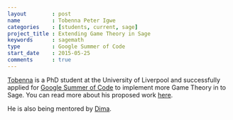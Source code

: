 ```yaml
---
layout        : post
name          : Tobenna Peter Igwe
categories    : [students, current, sage]
project_title : Extending Game Theory in Sage
keywords      : sagemath
type          : Google Summer of Code
start_date    : 2015-05-25
comments      : true
---
```


[Tobenna](http://cgi.csc.liv.ac.uk/~ptigwe/) is a PhD student at the University of Liverpool and successfully applied for [Google Summer of Code](https://www.google-melange.com/gsoc/homepage/google/gsoc2015) to implement more Game Theory in to Sage.
You can read more about his proposed work [here](http://cgi.csc.liv.ac.uk/~ptigwe/sage-gsoc.pdf).

He is also being mentored by [Dima](http://www.cs.ox.ac.uk/people/dmitrii.pasechnik/).
